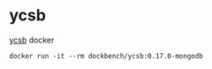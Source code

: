 # ycsb

[ycsb][] docker

```shell
docker run -it --rm dockbench/ycsb:0.17.0-mongodb
```

[ycsb]: https://www2.cs.duke.edu/courses/fall13/compsci590.4/838-CloudPapers/ycsb.pdf "COOPER, Brian F., et al. Benchmarking cloud serving systems with YCSB. In: Proceedings of the 1st ACM symposium on Cloud computing. 2010. p. 143-154."
